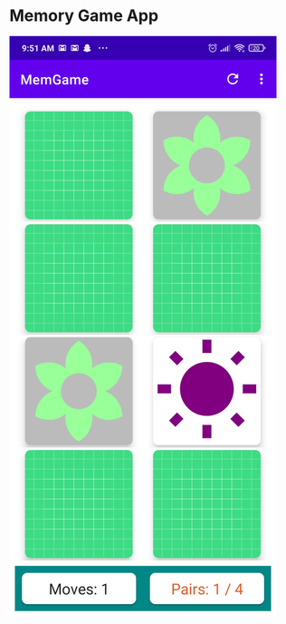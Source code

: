 # Memory Game App

![](memgame/images/Screenshot_2021-03-21-09-51-02-030_com.example.memgame.jpg)  
